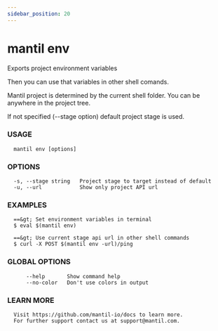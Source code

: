 ```yaml
---
sidebar_position: 20
---
```


# mantil env

Exports project environment variables

Then you can use that variables in other shell comands.

Mantil project is determined by the current shell folder.
You can be anywhere in the project tree.

If not specified (--stage option) default project stage is used.

### USAGE
```
  mantil env [options]
```
### OPTIONS
```
  -s, --stage string   Project stage to target instead of default
  -u, --url            Show only project API url
```
### EXAMPLES
```
  ==&gt; Set environment variables in terminal
  $ eval $(mantil env)

  ==&gt; Use current stage api url in other shell commands
  $ curl -X POST $(mantil env -url)/ping
```
### GLOBAL OPTIONS
```
      --help       Show command help
      --no-color   Don't use colors in output
```
### LEARN MORE
```
  Visit https://github.com/mantil-io/docs to learn more.
  For further support contact us at support@mantil.com.
```
